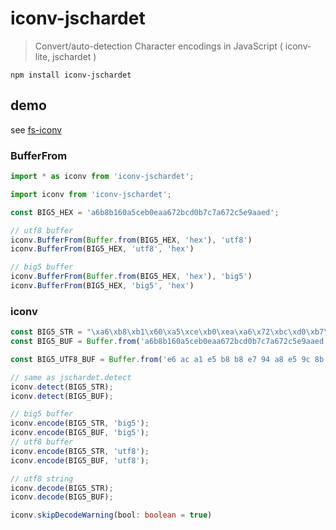 # iconv-jschardet

> Convert/auto-detection Character encodings  in JavaScript ( iconv-lite, jschardet )

`npm install iconv-jschardet`

## demo

see [fs-iconv](https://www.npmjs.com/package/fs-iconv)

### BufferFrom

```ts
import * as iconv from 'iconv-jschardet';

import iconv from 'iconv-jschardet';
```

```js
const BIG5_HEX = 'a6b8b160a5ceb0eaa672bcd0b7c7a672c5e9aaed';

// utf8 buffer
iconv.BufferFrom(Buffer.from(BIG5_HEX, 'hex'), 'utf8')
iconv.BufferFrom(BIG5_HEX, 'utf8', 'hex')

// big5 buffer
iconv.BufferFrom(Buffer.from(BIG5_HEX, 'hex'), 'big5')
iconv.BufferFrom(BIG5_HEX, 'big5', 'hex')
```

### iconv

```js
const BIG5_STR = "\xa6\xb8\xb1\x60\xa5\xce\xb0\xea\xa6\x72\xbc\xd0\xb7\xc7\xa6\x72\xc5\xe9\xaa\xed";
const BIG5_BUF = Buffer.from('a6b8b160a5ceb0eaa672bcd0b7c7a672c5e9aaed', 'hex');

const BIG5_UTF8_BUF = Buffer.from('e6 ac a1 e5 b8 b8 e7 94 a8 e5 9c 8b e5 ad 97 e6 a8 99 e6 ba 96 e5 ad 97 e9 ab 94 e8 a1 a8'.replace(/\s/g, ''), 'hex');
```

```ts
// same as jschardet.detect
iconv.detect(BIG5_STR);
iconv.detect(BIG5_BUF);

// big5 buffer
iconv.encode(BIG5_STR, 'big5');
iconv.encode(BIG5_BUF, 'big5');
// utf8 buffer
iconv.encode(BIG5_STR, 'utf8');
iconv.encode(BIG5_BUF, 'utf8');

// utf8 string
iconv.decode(BIG5_STR);
iconv.decode(BIG5_BUF);
```

```ts
iconv.skipDecodeWarning(bool: boolean = true)
```
